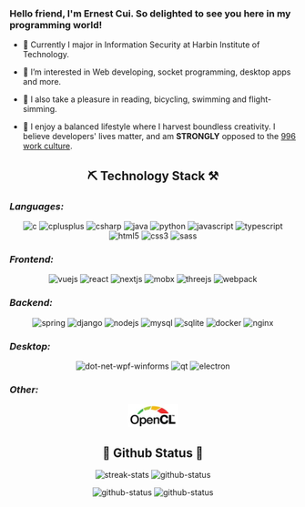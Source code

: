### Hello friend, I'm Ernest Cui. So delighted to see you here in my programming world!

- 🏫 Currently I major in Information Security at Harbin Institute of Technology.

- 💖 I’m interested in Web developing, socket programming, desktop apps and more.
- 📔 I also take a pleasure in reading, bicycling, swimming and flight-simming.
- 🥰 I enjoy a balanced lifestyle where I harvest boundless creativity. I believe developers' lives matter, and am **STRONGLY** opposed to the [996 work culture](https://en.wikipedia.org/wiki/996_working_hour_system).

<h2 align="center">⛏️ Technology Stack ⚒️</h2>

### *Languages:*
<p align="center">
<img alt="c" height="40" width="40" src="https://cdn.jsdelivr.net/gh/devicons/devicon/icons/c/c-original.svg" />
<img alt="cplusplus" height="40" width="40" src="https://cdn.jsdelivr.net/gh/devicons/devicon/icons/cplusplus/cplusplus-original.svg" />
<img alt="csharp" height="40" width="40" src="https://cdn.jsdelivr.net/gh/devicons/devicon/icons/csharp/csharp-original.svg" />
<img alt="java" height="40" width="40" src="https://cdn.jsdelivr.net/gh/devicons/devicon/icons/java/java-original.svg" />
<img alt="python" height="40" width="40" src="https://cdn.jsdelivr.net/gh/devicons/devicon/icons/python/python-original.svg" />
<img alt="javascript" height="40" width="40" src="https://cdn.jsdelivr.net/gh/devicons/devicon/icons/javascript/javascript-original.svg" />
<img alt="typescript" height="40" width="40" src="https://cdn.jsdelivr.net/gh/devicons/devicon/icons/typescript/typescript-original.svg" />
<img alt="html5" height="40" width="40" src="https://cdn.jsdelivr.net/gh/devicons/devicon/icons/html5/html5-original.svg" />
<img alt="css3" height="40" width="40" src="https://cdn.jsdelivr.net/gh/devicons/devicon/icons/css3/css3-original.svg" />
<img alt="sass" height="40" width="40" src="https://cdn.jsdelivr.net/gh/devicons/devicon/icons/sass/sass-original.svg" />
</p>

### *Frontend:*
<p align="center">
<img alt="vuejs" height="40" width="40" src="https://cdn.jsdelivr.net/gh/devicons/devicon/icons/vuejs/vuejs-original.svg" />
<img alt="react" height="40" width="40" src="https://cdn.jsdelivr.net/gh/devicons/devicon/icons/react/react-original.svg" />
<img alt="nextjs" height="40" width="40" src="https://cdn.jsdelivr.net/gh/devicons/devicon/icons/nextjs/nextjs-original.svg" />
<img alt="mobx" height="40" width="40" src="https://raw.githubusercontent.com/mobxjs/mobx/main/website/static/img/mobx.png" />
<img alt="threejs" height="40" width="40" src="https://cdn.jsdelivr.net/gh/devicons/devicon/icons/threejs/threejs-original.svg" />
<img alt="webpack" height="40" width="40" src="https://cdn.jsdelivr.net/gh/devicons/devicon/icons/webpack/webpack-original.svg" />
</p>

### *Backend:*
<p align="center">
<img alt="spring" height="40" width="40" src="https://cdn.jsdelivr.net/gh/devicons/devicon/icons/spring/spring-original.svg" />
<img alt="django" height="40" width="40" src="https://cdn.jsdelivr.net/gh/devicons/devicon/icons/django/django-plain.svg" />
<img alt="nodejs" height="40" width="40" src="https://cdn.jsdelivr.net/gh/devicons/devicon/icons/nodejs/nodejs-original.svg" />
<img alt="mysql" height="40" width="40" src="https://cdn.jsdelivr.net/gh/devicons/devicon/icons/mysql/mysql-original.svg" />
<img alt="sqlite" height="40" width="40" src="https://cdn.jsdelivr.net/gh/devicons/devicon/icons/sqlite/sqlite-original.svg" />
<img alt="docker" height="40" width="40" src="https://cdn.jsdelivr.net/gh/devicons/devicon/icons/docker/docker-original.svg" />
<img alt="nginx" height="40" width="40" src="https://cdn.jsdelivr.net/gh/devicons/devicon/icons/nginx/nginx-original.svg" />
</p>

### *Desktop:*
<p align="center">
<img alt="dot-net-wpf-winforms" height="40" width="40" src="https://cdn.jsdelivr.net/gh/devicons/devicon/icons/dot-net/dot-net-original.svg" />
<img alt="qt" height="40" width="40" src="https://cdn.jsdelivr.net/gh/devicons/devicon/icons/qt/qt-original.svg" />
<img alt="electron" height="40" width="40" src="https://cdn.jsdelivr.net/gh/devicons/devicon/icons/electron/electron-original.svg" />
</p>

### *Other:*
<p align="center">
<img alt="opencl" height="40" src="https://raw.githubusercontent.com/KhronosGroup/OpenCL-Docs/main/images/OpenCL_small.jpg" />
</p>

<h2 align="center">🌟 Github Status 🌛</h2>

<div align="center">
<p>
<img src="https://github-readme-streak-stats.herokuapp.com/?user=ErnestThePoet&border=e4e2e2&theme=vue" alt="streak-stats" />
<img src="https://github-readme-stats.vercel.app/api?username=ErnestThePoet&count_private=true&show_icons=true&theme=vue" alt="github-status" />
</p>

<p>
<img src="https://github-readme-stats.vercel.app/api/wakatime?username=ErnestThePoet&langs_count=8&theme=vue&v=2" alt="github-status" />
<img src="https://github-readme-stats.vercel.app/api/top-langs/?username=ErnestThePoet&langs_count=8&layout=compact&count_private=true&theme=vue" alt="github-status" />
</p>
</div>
